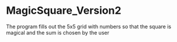 # MagicSquare_Version2
The program fills out the 5x5 grid with numbers so that the square is magical and the sum is chosen by the user
